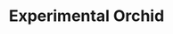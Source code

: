 ---
title: 'Experimental Orchid'
pubDate: 2025-09-06
description: 'A potted orchid situated between contrasting light sources'
camera: 'Canon 80D'
image:
    url: 'orchid.jpg'
    alt: 'Orchid in red and blue lighting'
link: "https://www.instagram.com/p/DOec7ifEpYW/?img_index=1"
---